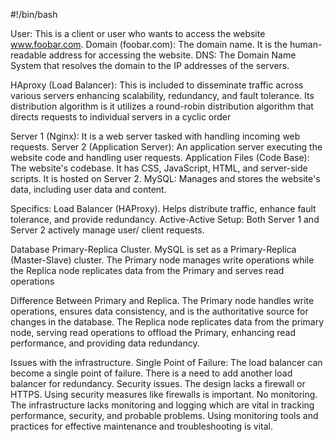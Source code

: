 #!/bin/bash

User: This is a client or user who wants to access the website www.foobar.com.
Domain (foobar.com): The domain name. It is the human-readable address for accessing the website. 
DNS: The Domain Name System that resolves the domain to the IP addresses of the servers.

HAproxy (Load Balancer): 
This is included to disseminate traffic across various servers enhancing scalability, redundancy, and fault tolerance.
Its distribution algorithm is it utilizes a round-robin distribution algorithm that directs requests to individual servers in a cyclic order

Server 1 (Nginx): It is a web server tasked with handling incoming web requests.
Server 2 (Application Server): An application server executing the website code and handling user requests.
Application Files (Code Base): The website's codebase. It has CSS, JavaScript, HTML, and server-side scripts. It is hosted on Server 2.
MySQL: Manages and stores the website's data, including user data and content. 

Specifics:
Load Balancer (HAProxy).
Helps distribute traffic, enhance fault tolerance, and provide redundancy.
Active-Active Setup: Both Server 1 and Server 2 actively manage user/ client requests. 



Database Primary-Replica Cluster.
MySQL is set as a Primary-Replica (Master-Slave) cluster. The Primary node manages write operations while the Replica node replicates data from the Primary and serves read operations

Difference Between Primary and Replica.
The Primary node handles write operations, ensures data consistency, and is the authoritative source for changes in the database.
The Replica node replicates data from the primary node, serving read operations to offload the Primary, enhancing read performance, and providing data redundancy. 


Issues with the infrastructure.
Single Point of Failure:
The load balancer can become a single point of failure. There is a need to add another load balancer for redundancy. 
Security issues.
The design lacks a firewall or HTTPS. Using security measures like firewalls is important. 
No monitoring.
The infrastructure lacks monitoring and logging which are vital in tracking performance, security, and probable problems. Using monitoring tools and practices for effective maintenance and troubleshooting is vital. 

